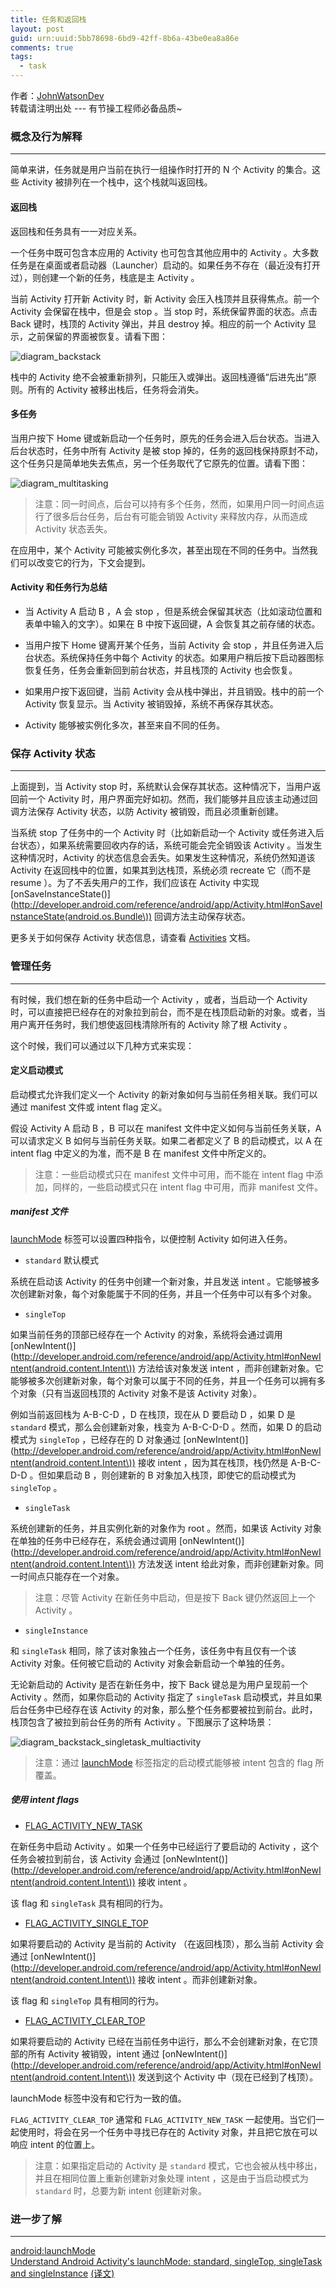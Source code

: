 ```yaml
---
title: 任务和返回栈
layout: post
guid: urn:uuid:5bb78698-6bd9-42ff-8b6a-43be0ea8a86e
comments: true
tags:
  - task
---
```


作者：[JohnWatsonDev](http://johnwatsondev.com)  
转载请注明出处 --- 有节操工程师必备品质~

### 概念及行为解释

---

简单来讲，任务就是用户当前在执行一组操作时打开的 N 个 Activity 的集合。这些 Activity 被排列在一个栈中，这个栈就叫返回栈。

#### 返回栈

返回栈和任务具有一一对应关系。

一个任务中既可包含本应用的 Activity 也可包含其他应用中的 Activity 。大多数任务是在桌面或者启动器（Launcher）启动的。如果任务不存在（最近没有打开过），则创建一个新的任务，栈底是主 Activity 。

当前 Activity 打开新 Activity 时，新 Activity 会压入栈顶并且获得焦点。前一个 Activity 会保留在栈中，但是会 stop 。当 stop 时，系统保留界面的状态。点击 Back 键时，栈顶的 Activity 弹出，并且 destroy 掉。相应的前一个 Activity 显示，之前保留的界面被恢复。请看下图：

![diagram_backstack](/media/files/2016/01/16/diagram_backstack.png)

栈中的 Activity 绝不会被重新排列，只能压入或弹出。返回栈遵循“后进先出”原则。所有的 Activity 被移出栈后，任务将会消失。

#### 多任务

当用户按下 Home 键或新启动一个任务时，原先的任务会进入后台状态。当进入后台状态时，任务中所有 Activity 是被 stop 掉的，任务的返回栈保持原封不动，这个任务只是简单地失去焦点，另一个任务取代了它原先的位置。请看下图：

![diagram_multitasking](/media/files/2016/01/16/diagram_multitasking.png)

> 注意：同一时间点，后台可以持有多个任务，然而，如果用户同一时间点运行了很多后台任务，后台有可能会销毁 Activity 来释放内存，从而造成 Activity 状态丢失。

在应用中，某个 Activity 可能被实例化多次，甚至出现在不同的任务中。当然我们可以改变它的行为，下文会提到。

#### Activity 和任务行为总结

- 当 Activity A 启动 B ，A 会 stop ，但是系统会保留其状态（比如滚动位置和表单中输入的文字）。如果在 B 中按下返回键，A 会恢复其之前存储的状态。

- 当用户按下 Home 键离开某个任务，当前 Activity 会 stop ，并且任务进入后台状态。系统保持任务中每个 Activity 的状态。如果用户稍后按下启动器图标恢复任务，任务会重新回到前台状态，并且栈顶的 Activity 也会恢复。

- 如果用户按下返回键，当前 Activity 会从栈中弹出，并且销毁。栈中的前一个 Activity 恢复显示。当 Activity 被销毁掉，系统不再保存其状态。

- Activity 能够被实例化多次，甚至来自不同的任务。

### 保存 Activity 状态

---

上面提到，当 Activity stop 时，系统默认会保存其状态。这种情况下，当用户返回前一个 Activity 时，用户界面完好如初。然而，我们能够并且应该主动通过回调方法保存 Activity 状态，以防 Activity 被销毁，而且必须重新创建。

当系统 stop 了任务中的一个 Activity 时（比如新启动一个 Activity 或任务进入后台状态），如果系统需要回收内存的话，系统可能会完全销毁该 Activity 。当发生这种情况时，Activity 的状态信息会丢失。如果发生这种情况，系统仍然知道该 Activity 在返回栈中的位置，如果其到达栈顶，系统必须 recreate 它（而不是 resume ）。为了不丢失用户的工作，我们应该在 Activity 中实现 [onSaveInstanceState()](http://developer.android.com/reference/android/app/Activity.html#onSaveInstanceState(android.os.Bundle\)) 回调方法主动保存状态。

更多关于如何保存 Activity 状态信息，请查看 [Activities](http://developer.android.com/guide/components/activities.html#SavingActivityState) 文档。

### 管理任务

---

有时候，我们想在新的任务中启动一个 Activity ，或者，当启动一个 Activity 时，可以直接把已经存在的对象拉到前台，而不是在栈顶启动新的对象。或者，当用户离开任务时，我们想使返回栈清除所有的 Activity 除了根 Activity 。

这个时候，我们可以通过以下几种方式来实现：

#### 定义启动模式

启动模式允许我们定义一个 Activity 的新对象如何与当前任务相关联。我们可以通过 manifest 文件或 intent flag 定义。

假设 Activity A 启动 B ，B 可以在 manifest 文件中定义如何与当前任务关联，A 可以请求定义 B 如何与当前任务关联。如果二者都定义了 B 的启动模式，以 A 在 intent flag 中定义的为准，而不是 B 在 manifest 文件中所定义的。

> 注意：一些启动模式只在 manifest 文件中可用，而不能在 intent flag 中添加，同样的，一些启动模式只在 intent flag 中可用，而非 manifest 文件。

##### manifest 文件

[launchMode](http://developer.android.com/guide/topics/manifest/activity-element.html#lmode) 标签可以设置四种指令，以便控制 Activity 如何进入任务。

- `standard` 默认模式

系统在启动该 Activity 的任务中创建一个新对象，并且发送 intent 。它能够被多次创建新对象，每个对象能属于不同的任务，并且一个任务中可以有多个对象。

- `singleTop`

如果当前任务的顶部已经存在一个 Activity 的对象，系统将会通过调用 [onNewIntent()](http://developer.android.com/reference/android/app/Activity.html#onNewIntent(android.content.Intent\)) 方法给该对象发送 intent ，而非创建新对象。它能够被多次创建新对象，每个对象可以属于不同的任务，并且一个任务可以拥有多个对象（只有当返回栈顶的 Activity 对象不是该 Activity 对象）。

例如当前返回栈为 A-B-C-D ，D 在栈顶，现在从 D 要启动 D ，如果 D 是 `standard` 模式，那么会创建新对象，栈变为 A-B-C-D-D 。然而，如果 D 的启动模式为 `singleTop` ，已经存在的 D 对象通过 [onNewIntent()](http://developer.android.com/reference/android/app/Activity.html#onNewIntent(android.content.Intent\)) 接收 intent ，因为其在栈顶，栈仍然是 A-B-C-D-D 。但如果启动 B ，则创建新的 B 对象加入栈顶，即使它的启动模式为 `singleTop` 。

- `singleTask`

系统创建新的任务，并且实例化新的对象作为 root 。然而，如果该 Activity 对象在单独的任务中已经存在，系统会通过调用 [onNewIntent()](http://developer.android.com/reference/android/app/Activity.html#onNewIntent(android.content.Intent\)) 方法发送 intent 给此对象，而非创建新对象。同一时间点只能存在一个对象。

> 注意：尽管 Activity 在新任务中启动，但是按下 Back 键仍然返回上一个 Activity 。

- `singleInstance`

和 `singleTask` 相同，除了该对象独占一个任务，该任务中有且仅有一个该 Activity 对象。任何被它启动的 Activity 对象会新启动一个单独的任务。

无论新启动的 Activity 是否在新任务中，按下 Back 键总是为用户呈现前一个 Activity 。然而，如果你启动的 Activity 指定了 `singleTask` 启动模式，并且如果后台任务中已经存在该 Activity 的对象，那么整个任务都要被拉到前台。此时，栈顶包含了被拉到前台任务的所有 Activity 。下图展示了这种场景：

![diagram_backstack_singletask_multiactivity](/media/files/2016/01/16/diagram_backstack_singletask_multiactivity.png)

> 注意：通过 [launchMode](http://developer.android.com/guide/topics/manifest/activity-element.html#lmode) 标签指定的启动模式能够被 intent 包含的 flag 所覆盖。

##### 使用 intent flags

* [FLAG_ACTIVITY_NEW_TASK](http://developer.android.com/reference/android/content/Intent.html#FLAG_ACTIVITY_NEW_TASK)

在新任务中启动 Activity 。如果一个任务中已经运行了要启动的 Activity ，这个任务会被拉到前台，该 Activity 会通过 [onNewIntent()](http://developer.android.com/reference/android/app/Activity.html#onNewIntent(android.content.Intent\)) 接收 intent 。

该 flag 和 `singleTask` 具有相同的行为。

* [FLAG_ACTIVITY_SINGLE_TOP](http://developer.android.com/reference/android/content/Intent.html#FLAG_ACTIVITY_SINGLE_TOP)

如果将要启动的 Activity 是当前的 Activity （在返回栈顶），那么当前 Activity 会通过 [onNewIntent()](http://developer.android.com/reference/android/app/Activity.html#onNewIntent(android.content.Intent\)) 接收 intent 。而非创建新对象。

该 flag 和 `singleTop` 具有相同的行为。

* [FLAG_ACTIVITY_CLEAR_TOP](http://developer.android.com/reference/android/content/Intent.html#FLAG_ACTIVITY_CLEAR_TOP)

如果将要启动的 Activity 已经在当前任务中运行，那么不会创建新对象，在它顶部的所有 Activity 被销毁，intent 通过 [onNewIntent()](http://developer.android.com/reference/android/app/Activity.html#onNewIntent(android.content.Intent\)) 发送到这个 Activity 中（现在已经到了栈顶）。

launchMode 标签中没有和它行为一致的值。

`FLAG_ACTIVITY_CLEAR_TOP` 通常和 `FLAG_ACTIVITY_NEW_TASK` 一起使用。当它们一起使用时，将会在另一个任务中寻找已存在的 Activity 对象，并且把它放在可以响应 intent 的位置上。

> 注意：如果指定启动的 Activity 是 `standard` 模式，它也会被从栈中移出，并且在相同位置上重新创建新对象处理 intent ，这是由于当启动模式为 `standard` 时，总要为新 intent 创建新对象。


### 进一步了解

---

[android:launchMode](http://developer.android.com/guide/topics/manifest/activity-element.html#lmode)  
[Understand Android Activity's launchMode: standard, singleTop, singleTask and singleInstance](http://inthecheesefactory.com/blog/understand-android-activity-launchmode/en) [(译文)](http://droidyue.com/blog/2015/08/16/dive-into-android-activity-launchmode/)
